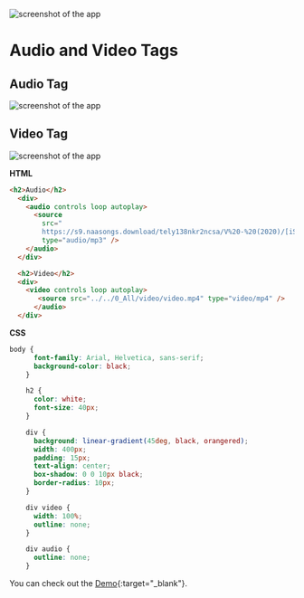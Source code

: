 ![screenshot of the app](https://raw.githubusercontent.com/praveenorugantitech/praveenorugantitech-html/master/tech.PNG)

# Audio and Video Tags


## Audio Tag

![screenshot of the app](https://raw.githubusercontent.com/praveenorugantitech/praveenorugantitech-html/master/19_Audio_Video/images/Audio.PNG)

## Video Tag

![screenshot of the app](https://raw.githubusercontent.com/praveenorugantitech/praveenorugantitech-html/master/19_Audio_Video/images/Video.PNG)


**HTML**

```HTML
<h2>Audio</h2>
  <div>
    <audio controls loop autoplay>
      <source
        src="
        https://s9.naasongs.download/tely138nkr2ncsa/V%20-%20(2020)/[iSongs.info]%2002%20-%20Vasthunnaa%20Vachestunna.mp3"
        type="audio/mp3" />
    </audio>
  </div>

  <h2>Video</h2>
  <div>
    <video controls loop autoplay>
       <source src="../../0_All/video/video.mp4" type="video/mp4" />
      </audio>
  </div>
```

**CSS**

```CSS
body {
      font-family: Arial, Helvetica, sans-serif;
      background-color: black;
    }

    h2 {
      color: white;
      font-size: 40px;
    }

    div {
      background: linear-gradient(45deg, black, orangered);
      width: 400px;
      padding: 15px;
      text-align: center;
      box-shadow: 0 0 10px black;
      border-radius: 10px;
    }

    div video {
      width: 100%;
      outline: none;
    }

    div audio {
      outline: none;
    }
```

You can check out the [Demo](https://praveenorugantitech.github.io/praveenorugantitech-html/19_Audio_Video/Demo){:target="_blank"}.




